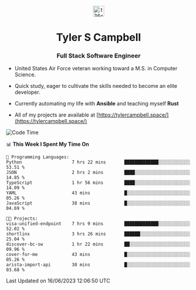<p align="center">
<a href="https://www.linkedin.com/in/t36campbell" target="blank"><img align="center" src="https://ik.imagekit.io/t36campbell/Portfolio/linkedin.png.original_m8bbGgPh6.png" alt="t36campbell" height="30" width="30" /></a>
</p>
<h1 align="center">Tyler S Campbell</h1>
<h3 align="center">Full Stack Software Engineer</h3>

* United States Air Force veteran working toward a M.S. in Computer Science.

* Quick study, eager to cultivate the skills needed to become an elite developer.

* Currently automating my life with **Ansible** and teaching myself **Rust**

* All of my projects are available at [https://tylercampbell.space/](https://tylercampbell.space/)

<!--START_SECTION:waka-->
![Code Time](http://img.shields.io/badge/Code%20Time-2%2C569%20hrs%204%20mins-blue)

📊 **This Week I Spent My Time On** 

```text
💬 Programming Languages: 
Python                   7 hrs 22 mins       █████████████░░░░░░░░░░░░   53.51 % 
JSON                     2 hrs 2 mins        ████░░░░░░░░░░░░░░░░░░░░░   14.85 % 
TypeScript               1 hr 56 mins        ████░░░░░░░░░░░░░░░░░░░░░   14.09 % 
YAML                     43 mins             █░░░░░░░░░░░░░░░░░░░░░░░░   05.26 % 
JavaScript               38 mins             █░░░░░░░░░░░░░░░░░░░░░░░░   04.69 % 

🐱‍💻 Projects: 
visa-unified-endpoint    7 hrs 9 mins        █████████████░░░░░░░░░░░░   52.02 % 
shortlinx                3 hrs 26 mins       ██████░░░░░░░░░░░░░░░░░░░   25.04 % 
discover-bc-sw           1 hr 22 mins        ██░░░░░░░░░░░░░░░░░░░░░░░   09.96 % 
cover-for-me             43 mins             █░░░░░░░░░░░░░░░░░░░░░░░░   05.26 % 
arista-import-api        30 mins             █░░░░░░░░░░░░░░░░░░░░░░░░   03.68 % 
```


 Last Updated on 16/06/2023 12:06:50 UTC
<!--END_SECTION:waka-->
